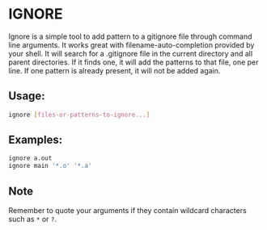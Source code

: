 # IGNORE

Ignore is a simple tool to add pattern to a gitignore file through command line arguments. It works great with filename-auto-completion provided by your shell.
It will search for a .gitignore file in the current directory and all parent directories. If it finds one, it will add the patterns to that file, one per line. If one pattern is already present, it will not be added again.

## Usage:

```bash
ignore [files-or-patterns-to-ignore...]
```

## Examples:

```bash
ignore a.out
ignore main '*.o' '*.a'
```

## Note

Remember to quote your arguments if they contain wildcard characters such as `*` or `?`.
